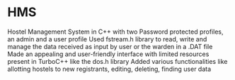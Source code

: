 # HMS
Hostel Management System in C++ with two Password protected profiles, an admin and a user profile
Used fstream.h library to read, write and manage the data received as input by user or the warden in a .DAT file
Made an appealing and user-friendly interface with limited resources present in TurboC++ like the dos.h library
Added various functionalities like allotting hostels to new registrants, editing, deleting, finding user data 
